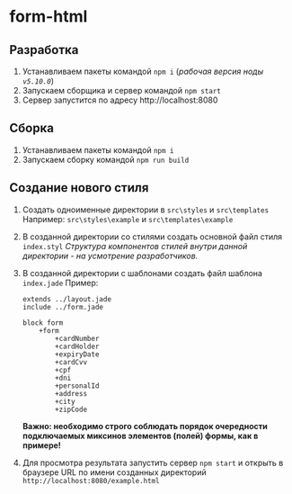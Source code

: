 # form-html

## Разработка

1. Устанавливаем пакеты командой `npm i` (_рабочая версия ноды `v5.10.0`_)
2. Запускаем сборщика и сервер командой `npm start`
3. Сервер запустится по адресу http://localhost:8080

## Сборка
1. Устанавливаем пакеты командой `npm i`
2. Запускаем сборку командой `npm run build`

## Создание нового стиля

1. Создать одноименные директории в `src\styles` и `src\templates`
    Например: `src\styles\example` и `src\templates\example`
2. В созданной директории со стилями создать основной файл стиля `index.styl`
    _Структура компонентов стилей внутри данной директории - на усмотрение разработчиков._
3. В созданной директории с шаблонами создать файл шаблона `index.jade`
    Пример:
    
    ```
    extends ../layout.jade
    include ../form.jade
    
    block form
        +form
            +cardNumber
            +cardHolder
            +expiryDate
            +cardCvv
            +cpf
            +dni
            +personalId
            +address
            +city
            +zipCode

    ```
    
    **Важно: необходимо строго соблюдать порядок очередности подключаемых миксинов элементов (полей) формы, как в примере!**
4. Для просмотра результата запустить сервер `npm start` и открыть в браузере URL по имени созданных директорий `http://localhost:8080/example.html`
